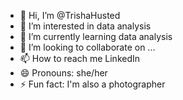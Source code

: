 - 👋 Hi, I’m @TrishaHusted
- 👀 I’m interested in data analysis 
- 🌱 I’m currently learning data analysis 
- 💞️ I’m looking to collaborate on ...
- 📫 How to reach me LinkedIn 
- 😄 Pronouns: she/her
- ⚡ Fun fact: I'm also a photographer

<!---
TrishaHusted/TrishaHusted is a ✨ special ✨ repository because its `README.md` (this file) appears on your GitHub profile.
You can click the Preview link to take a look at your changes.
--->
